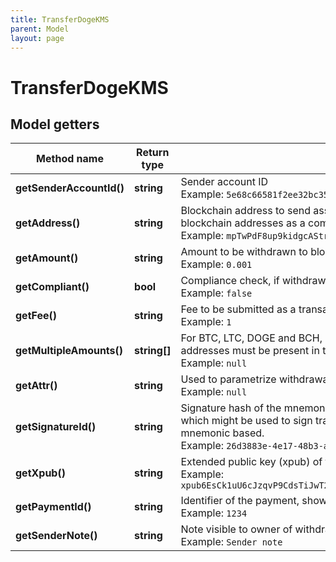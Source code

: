 ```yaml
---
title: TransferDogeKMS
parent: Model
layout: page
---
```


# TransferDogeKMS

## Model getters

Method name | Return type | Description | Notes
------------ | ------------- | ------------- | -------------
**getSenderAccountId()** | **string** | Sender account ID <br>Example: `5e68c66581f2ee32bc354087` |
**getAddress()** | **string** | Blockchain address to send assets to. For BTC, LTC, DOGE and BCH, it is possible to enter list of multiple recipient blockchain addresses as a comma separated string. <br>Example: `mpTwPdF8up9kidgcAStriUPwRdnE9MRAg7` |
**getAmount()** | **string** | Amount to be withdrawn to blockchain. <br>Example: `0.001` |
**getCompliant()** | **bool** | Compliance check, if withdrawal is not compliant, it will not be processed. <br>Example: `false` | [optional]
**getFee()** | **string** | Fee to be submitted as a transaction fee to blockchain. If none is set, default value of 1 DOGE is used. <br>Example: `1` | [optional]
**getMultipleAmounts()** | **string[]** | For BTC, LTC, DOGE and BCH, it is possible to enter list of multiple recipient blockchain amounts. List of recipient addresses must be present in the address field and total sum of amounts must be equal to the amount field. <br>Example: `null` | [optional]
**getAttr()** | **string** | Used to parametrize withdrawal as a change address for left coins from transaction. XPub or attr must be used. <br>Example: `null` | [optional]
**getSignatureId()** | **string** | Signature hash of the mnemonic, which will be used to sign transactions locally. All signature Ids should be present, which might be used to sign transaction. Tatum KMS does not support keyPair type of off-chain transaction, only mnemonic based. <br>Example: `26d3883e-4e17-48b3-a0ee-09a3e484ac83` |
**getXpub()** | **string** | Extended public key (xpub) of the wallet associated with the accounts. Should be present, when mnemonic is used. <br>Example: `xpub6EsCk1uU6cJzqvP9CdsTiJwT2rF748YkPnhv5Qo8q44DG7nn2vbyt48YRsNSUYS44jFCW9gwvD9kLQu9AuqXpTpM1c5hgg9PsuBLdeNncid` |
**getPaymentId()** | **string** | Identifier of the payment, shown for created Transaction within Tatum sender account. <br>Example: `1234` | [optional]
**getSenderNote()** | **string** | Note visible to owner of withdrawing account <br>Example: `Sender note` | [optional]

